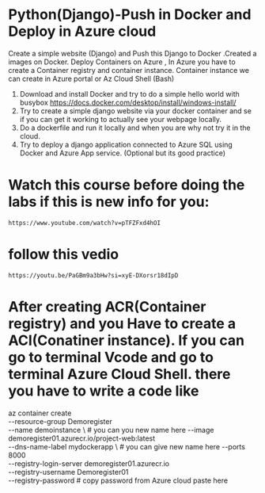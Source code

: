 # Python(Django)-Push in Docker and Deploy in Azure cloud
Create a simple website (Django) and Push this Django to Docker .Created a images on Docker. Deploy Containers on Azure , In Azure you have to create a Container registry and container instance. Container instance we can create in Azure portal or Az Cloud Shell (Bash)

1. Download and install Docker and try to do a simple hello world with busybox
https://docs.docker.com/desktop/install/windows-install/
2. Try to create a simple django website via your docker container and se if you can get it working to actually see your webpage locally.
3. Do a dockerfile and run it locally and when you are why not try it in the cloud.
4. Try to deploy a django application connected to Azure SQL using Docker and Azure App service. (Optional but its good practice)

 # Watch this course before doing the labs if this is new info for you:
    https://www.youtube.com/watch?v=pTFZFxd4hOI

# follow this vedio
    https://youtu.be/PaGBm9a3bHw?si=xyE-DXorsr18dIpD

# After creating ACR(Container registry) and you Have to create a ACI(Conatiner instance). If you can go to terminal Vcode and go to terminal Azure Cloud Shell. there you have to write a code like
az container create \
  --resource-group Demoregister \
  --name demoinstance \ # you can you new name here
  --image demoregister01.azurecr.io/project-web:latest \
  --dns-name-label mydockerapp \ # you can give new name here
  --ports 8000 \
  --registry-login-server demoregister01.azurecr.io \
  --registry-username Demoregister01 \
  --registry-password # copy password from Azure cloud paste here

